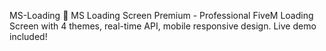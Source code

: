 MS-Loading
🚀 MS Loading Screen Premium - Professional FiveM Loading Screen with 4 themes, real-time API, mobile responsive design. Live demo included!
